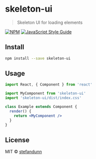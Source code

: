 # skeleton-ui

> Skeleton UI for loading elements

[![NPM](https://img.shields.io/npm/v/skeleton-ui.svg)](https://www.npmjs.com/package/skeleton-ui) [![JavaScript Style Guide](https://img.shields.io/badge/code_style-standard-brightgreen.svg)](https://standardjs.com)

## Install

```bash
npm install --save skeleton-ui
```

## Usage

```jsx
import React, { Component } from 'react'

import MyComponent from 'skeleton-ui'
import 'skeleton-ui/dist/index.css'

class Example extends Component {
  render() {
    return <MyComponent />
  }
}
```

## License

MIT © [stefandunn](https://github.com/stefandunn)
